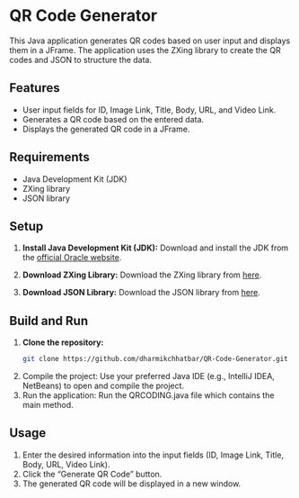 # QR Code Generator

This Java application generates QR codes based on user input and displays them in a JFrame. The application uses the ZXing library to create the QR codes and JSON to structure the data.

## Features

- User input fields for ID, Image Link, Title, Body, URL, and Video Link.
- Generates a QR code based on the entered data.
- Displays the generated QR code in a JFrame.

## Requirements

- Java Development Kit (JDK)
- ZXing library
- JSON library

## Setup

1. **Install Java Development Kit (JDK):**
   Download and install the JDK from the [official Oracle website](https://www.oracle.com/java/technologies/javase-downloads.html).

2. **Download ZXing Library:**
   Download the ZXing library from [here](https://github.com/zxing/zxing).

3. **Download JSON Library:**
   Download the JSON library from [here](https://mvnrepository.com/artifact/org.json/json).

## Build and Run

1. **Clone the repository:**
   ```sh
   git clone https://github.com/dharmikchhatbar/QR-Code-Generator.git
2.	Compile the project:
   Use your preferred Java IDE (e.g., IntelliJ IDEA, NetBeans) to open and compile the project.
3.	Run the application:
   Run the QRCODING.java file which contains the main method.

## Usage

1.	Enter the desired information into the input fields (ID, Image Link, Title, Body, URL, Video Link).
2.	Click the “Generate QR Code” button.
3.	The generated QR code will be displayed in a new window.
